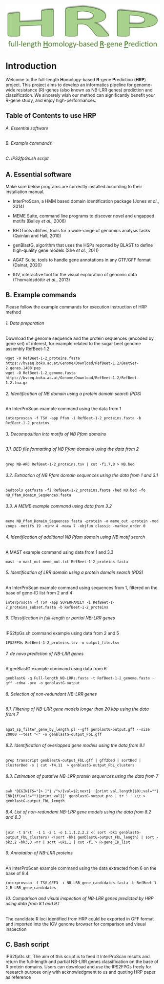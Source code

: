 ![logo.png](https://github.com/AndolfoG/HRP/blob/main/LOGO.png)


# Introduction
Welcome to the full-length **H**omology-based **R**-gene **P**rediction (**HRP**) project.
This project aims to develop an informatics pipeline for genome-wide resistance (R)-genes (also known as NB-LRR genes) prediction and classification.
We sincerely wish our method can significantly benefit your R-gene study, and enjoy high-performances.


## Table of Contents to use HRP
###### A. Essential software
###### B. Example commands
###### C. IPS2fpGs.sh script



## A. Essential software
Make sure below programs are correctly installed according to their installation manual.

- InterProScan, a HMM based domain identification package (Jones *et al*., 2014)

- MEME Suite, command line programs to discover novel and ungapped motifs (Bailey *et al*., 2006)

- BEDTools utilities, tools for a wide-range of genomics analysis tasks (Quinlan and Hall, 2010)

- genBlastG, algorithm that uses the HSPs reported by BLAST to define high-quality gene models (She *et al*., 2011)

- AGAT Suite, tools to handle gene annotations in any GTF/GFF format (Dainat, 2020)

- IGV, interactive tool for the visual exploration of genomic data (Thorvaldsdóttir *et al*., 2013)

	
## B. Example commands
Please follow the example commands for execution instruction of HRP method

###### 1. Data preparation
Download the genome sequence and the protein sequences (encoded by gene set) of interest, for example related to the sugar beet genome assembly RefBeet-1.2
			
			
	wget -O RefBeet-1-2_proteins.fasta https://bvseq.boku.ac.at/Genome/Download/RefBeet-1.2/BeetSet-2.genes.1408.pep
	wget -O RefBeet-1-2_genome.fasta https://bvseq.boku.ac.at/Genome/Download/RefBeet-1.2/RefBeet-1.2.fna.gz


###### 2. Identification of NB domain using a protein domain search (PDS)
An InterProScan example command using the data from 1
			
			
	interproscan -f TSV -app Pfam -i RefBeet-1-2_proteins.fasta -b RefBeet-1-2_proteins	


###### 3. Decomposition into motifs of NB Pfam domains
###### 3.1. BED file formatting of NB Pfam domains using the data from 2


	grep NB-ARC RefBeet-1-2_proteins.tsv | cut -f1,7,8 > NB.bed


###### 3.2. Extraction of NB Pfam domain sequences using the data from 1 and 3.1
			
		
	bedtools getfasta -fi RefBeet-1-2_proteins.fasta -bed NB.bed -fo NB_Pfam_Domain_Sequences.fasta


###### 3.3. A MEME example command using data from 3.2
			
			
	meme NB_Pfam_Domain_Sequences.fasta -protein -o meme_out -protein -mod zoops -motifs 19 -minw 4 -maxw 7 -objfun classic -markov_order 0


###### 4. Identification of additional NB Pfam domain using NB motif search
A MAST example command using data from 1 and 3.3
			
			
	mast -o mast_out meme_out.txt RefBeet-1-2_proteins.fasta

	
###### 5. Identification of LRR domain using a protein domain search (PDS)
An InterProScan example command using sequences from 1, filtered on the base of gene-ID list from 2 and 4
			
			
	interproscan -f TSV -app SUPERFAMILY -i RefBeet-1-2_proteins_subset.fasta -b RefBeet-1-2_proteins	
	

###### 6. Classification in full-length or partial NB-LRR genes
IPS2fpGs.sh command example using data from 2 and 5
			
			
	IPS2FPGs RefBeet-1-2_proteins.tsv -o output_file.tsv


###### 7. de novo prediction of NB-LRR genes
A genBlastG example command using data from 6
			
			
	genblastG -q Full-length_NB-LRRs.fasta -t RefBeet-1-2_genome.fasta -gff -cdna -pro -o genblastG-output


###### 8. Selection of non-redundant NB-LRR genes
###### 8.1. Filtering of NB-LRR gene models longer than 20 kbp using the data from 7

	
	agat_sp_filter_gene_by_length.pl --gff genblastG-output.gff --size 20000 --test "<" -o genblastG-output_FbL.gff
			

###### 8.2. Identification of overlapped gene models using the data from 8.1


	grep transcript genblastG-output_FbL.gff | gff2bed | sortBed | clusterBed -s | cut -f4,11  > genblastG-output_FbL_clusters


###### 8.3. Estimation of putative NB-LRR protein sequences using the data from 7
	
	
	awk 'BEGIN{FS="[> ]"} /^>/{val=$2;next}  {print val,length($0);val=""} END{if(val!=""){print val}}' genblastG-output.pro | tr ' ' \\t > genblastG-output_FbL_length


###### 8.4.  List of non-redundant NB-LRR gene models using the data from 8.2 and 8.3
	
	
	join -t $'\t' -1 1 -2 1 -o 1.1,1.2,2.2 <( sort -bk1 genblastG-output_FbL_clusters) <(sort -bk1 genblastG-output_FbL_length) | sort -bk2,2 -bk3,3 -nr | sort -uk1,1 | cut -f1 > R-gene_ID_list


###### 9. Annotation of NB-LRR proteins
An InterProScan example command using the data extracted from 6 on the base of 8.4
	
	
	interproscan -f TSV,GFF3 -i NB-LRR_gene_candidates.fasta -b RefBeet-1-2_B-LRR_gene_candidates


###### 10. Comparison and visual inspection of NB-LRR genes predicted by HRP using data from 8.1 and 9.1
The candidate R loci identified from HRP could be exported in GFF format and imported into the IGV genome browser for comparison and visual inspection


## C. Bash script
IPS2fpGs.sh, The aim of this script is to feed it InterProScan results and return the full-length and partial NB-LRR genes classification on the base of R protein domains. Users can download and use the IPS2FPGs freely for research purpose only with acknowledgment to us and quoting HRP paper as reference

	

